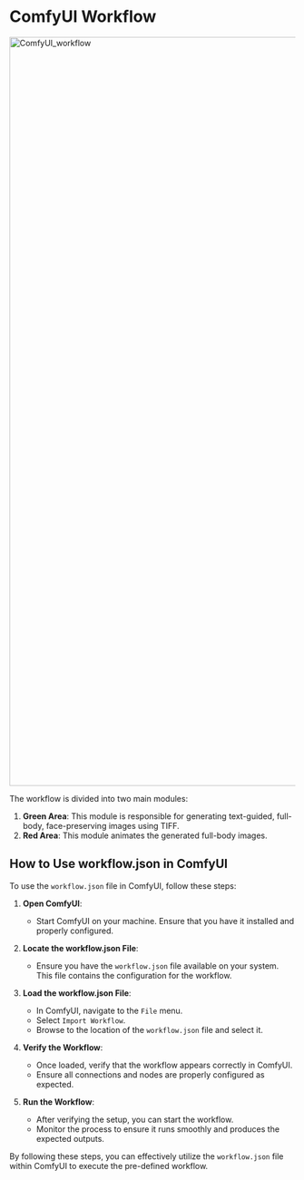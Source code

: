 # ComfyUI Workflow

<img width="1321" alt="ComfyUI_workflow" src="https://github.com/jaechanjo/TIFF/assets/89237860/dde25220-6e85-4217-befe-ab07ff32f3b7">

The workflow is divided into two main modules:

1. **Green Area**: This module is responsible for generating text-guided, full-body, face-preserving images using TIFF.
2. **Red Area**: This module animates the generated full-body images.

## How to Use workflow.json in ComfyUI

To use the `workflow.json` file in ComfyUI, follow these steps:

1. **Open ComfyUI**:
    - Start ComfyUI on your machine. Ensure that you have it installed and properly configured.

2. **Locate the workflow.json File**:
    - Ensure you have the `workflow.json` file available on your system. This file contains the configuration for the workflow.

3. **Load the workflow.json File**:
    - In ComfyUI, navigate to the `File` menu.
    - Select `Import Workflow`.
    - Browse to the location of the `workflow.json` file and select it.

4. **Verify the Workflow**:
    - Once loaded, verify that the workflow appears correctly in ComfyUI.
    - Ensure all connections and nodes are properly configured as expected.

5. **Run the Workflow**:
    - After verifying the setup, you can start the workflow.
    - Monitor the process to ensure it runs smoothly and produces the expected outputs.

By following these steps, you can effectively utilize the `workflow.json` file within ComfyUI to execute the pre-defined workflow.
